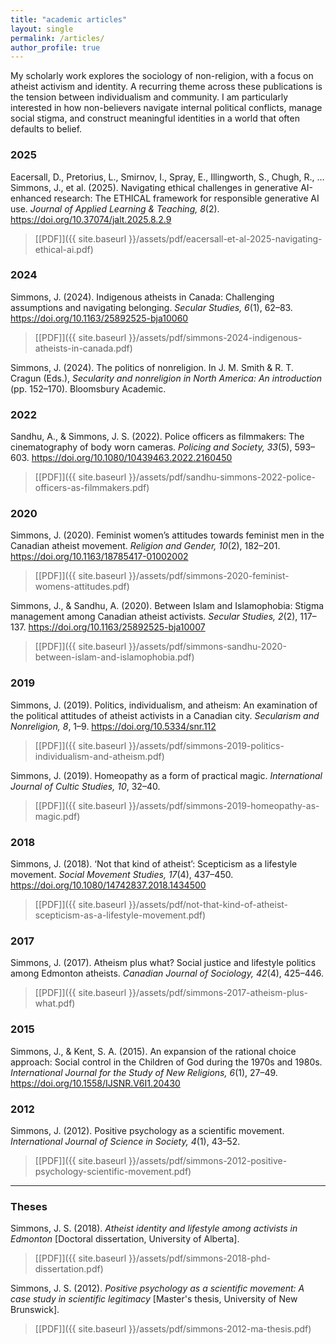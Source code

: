 ```yaml
---
title: "academic articles"
layout: single
permalink: /articles/
author_profile: true
---
```


My scholarly work explores the sociology of non-religion, with a focus on atheist activism and identity. A recurring theme across these publications is the tension between individualism and community. I am particularly interested in how non-believers navigate internal political conflicts, manage social stigma, and construct meaningful identities in a world that often defaults to belief.

### 2025

Eacersall, D., Pretorius, L., Smirnov, I., Spray, E., Illingworth, S., Chugh, R., ... Simmons, J., et al. (2025). Navigating ethical challenges in generative AI-enhanced research: The ETHICAL framework for responsible generative AI use. *Journal of Applied Learning & Teaching, 8*(2). https://doi.org/10.37074/jalt.2025.8.2.9
> [[PDF]]({{ site.baseurl }}/assets/pdf/eacersall-et-al-2025-navigating-ethical-ai.pdf)

### 2024

Simmons, J. (2024). Indigenous atheists in Canada: Challenging assumptions and navigating belonging. *Secular Studies, 6*(1), 62–83. https://doi.org/10.1163/25892525-bja10060
> [[PDF]]({{ site.baseurl }}/assets/pdf/simmons-2024-indigenous-atheists-in-canada.pdf)

Simmons, J. (2024). The politics of nonreligion. In J. M. Smith & R. T. Cragun (Eds.), *Secularity and nonreligion in North America: An introduction* (pp. 152–170). Bloomsbury Academic.

### 2022

Sandhu, A., & Simmons, J. S. (2022). Police officers as filmmakers: The cinematography of body worn cameras. *Policing and Society, 33*(5), 593–603. https://doi.org/10.1080/10439463.2022.2160450
> [[PDF]]({{ site.baseurl }}/assets/pdf/sandhu-simmons-2022-police-officers-as-filmmakers.pdf)

### 2020

Simmons, J. (2020). Feminist women’s attitudes towards feminist men in the Canadian atheist movement. *Religion and Gender, 10*(2), 182–201. https://doi.org/10.1163/18785417-01002002
> [[PDF]]({{ site.baseurl }}/assets/pdf/simmons-2020-feminist-womens-attitudes.pdf)

Simmons, J., & Sandhu, A. (2020). Between Islam and Islamophobia: Stigma management among Canadian atheist activists. *Secular Studies, 2*(2), 117–137. https://doi.org/10.1163/25892525-bja10007
> [[PDF]]({{ site.baseurl }}/assets/pdf/simmons-sandhu-2020-between-islam-and-islamophobia.pdf)

### 2019

Simmons, J. (2019). Politics, individualism, and atheism: An examination of the political attitudes of atheist activists in a Canadian city. *Secularism and Nonreligion, 8*, 1–9. https://doi.org/10.5334/snr.112
> [[PDF]]({{ site.baseurl }}/assets/pdf/simmons-2019-politics-individualism-and-atheism.pdf)

Simmons, J. (2019). Homeopathy as a form of practical magic. *International Journal of Cultic Studies, 10*, 32–40.
> [[PDF]]({{ site.baseurl }}/assets/pdf/simmons-2019-homeopathy-as-magic.pdf)

### 2018

Simmons, J. (2018). ‘Not that kind of atheist’: Scepticism as a lifestyle movement. *Social Movement Studies, 17*(4), 437–450. https://doi.org/10.1080/14742837.2018.1434500
> [[PDF]]({{ site.baseurl }}/assets/pdf/not-that-kind-of-atheist-scepticism-as-a-lifestyle-movement.pdf)

### 2017

Simmons, J. (2017). Atheism plus what? Social justice and lifestyle politics among Edmonton atheists. *Canadian Journal of Sociology, 42*(4), 425–446.
> [[PDF]]({{ site.baseurl }}/assets/pdf/simmons-2017-atheism-plus-what.pdf)

### 2015

Simmons, J., & Kent, S. A. (2015). An expansion of the rational choice approach: Social control in the Children of God during the 1970s and 1980s. *International Journal for the Study of New Religions, 6*(1), 27–49. https://doi.org/10.1558/IJSNR.V6I1.20430

### 2012

Simmons, J. (2012). Positive psychology as a scientific movement. *International Journal of Science in Society, 4*(1), 43–52.
> [[PDF]]({{ site.baseurl }}/assets/pdf/simmons-2012-positive-psychology-scientific-movement.pdf)

---

### Theses

Simmons, J. S. (2018). *Atheist identity and lifestyle among activists in Edmonton* [Doctoral dissertation, University of Alberta].
> [[PDF]]({{ site.baseurl }}/assets/pdf/simmons-2018-phd-dissertation.pdf)

Simmons, J. S. (2012). *Positive psychology as a scientific movement: A case study in scientific legitimacy* [Master's thesis, University of New Brunswick].
> [[PDF]]({{ site.baseurl }}/assets/pdf/simmons-2012-ma-thesis.pdf)